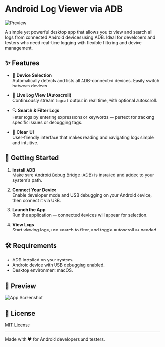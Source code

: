 # Android Log Viewer via ADB

![Preview](https://github.com/user-attachments/assets/b3d523eb-ff09-407b-a719-0fca4f72205b)

A simple yet powerful desktop app that allows you to view and search all logs from connected Android devices using ADB. Ideal for developers and testers who need real-time logging with flexible filtering and device management.

## ✨ Features

- 📱 **Device Selection**  
  Automatically detects and lists all ADB-connected devices. Easily switch between devices.

- 📜 **Live Log View (Autoscroll)**  
  Continuously stream `logcat` output in real time, with optional autoscroll.

- 🔍 **Search & Filter Logs**  
  Filter logs by entering expressions or keywords — perfect for tracking specific issues or debugging tags.

- 🎨 **Clean UI**  
  User-friendly interface that makes reading and navigating logs simple and intuitive.

## 🚀 Getting Started

1. **Install ADB**  
   Make sure [Android Debug Bridge (ADB)](https://developer.android.com/tools/adb) is installed and added to your system's path.

2. **Connect Your Device**  
   Enable developer mode and USB debugging on your Android device, then connect it via USB.

3. **Launch the App**  
   Run the application — connected devices will appear for selection.

4. **View Logs**  
   Start viewing logs, use search to filter, and toggle autoscroll as needed.

## 🛠 Requirements

- ADB installed on your system.
- Android device with USB debugging enabled.
- Desktop environment macOS.

## 📸 Preview

![App Screenshot](https://github.com/user-attachments/assets/b3d523eb-ff09-407b-a719-0fca4f72205b)

## 📄 License

[MIT License](LICENSE)

---

Made with ❤️ for Android developers and testers.
